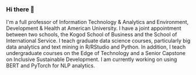 ### Hi there 👋
I'm a full professor of Information Technology &  Analytics and Environment, Development & Health at American University.
I have a joint appointment between two schools, the Kogod School of Business and the School of International Service.
I teach graduate data science courses, particularly big data analytics and text mining in R/RStudio and Python.
In addition, I teach undergraduate courses on the Edge of Technology and a Senior Capstone on Inclusive Sustainable Development.
I am currently working on using BERT and PyTorch for NLP analytics.
<!--
**derrickcogburn/derrickcogburn** is a ✨ _special_ ✨ repository because its `README.md` (this file) appears on your GitHub profile.

Here are some ideas to get you started:

- 🔭 I’m currently working on ...
- 🌱 I’m currently learning ...
- 👯 I’m looking to collaborate on ...
- 🤔 I’m looking for help with ...
- 💬 Ask me about ...
- 📫 How to reach me: ...
- 😄 Pronouns: ...
- ⚡ Fun fact: ...
-->
